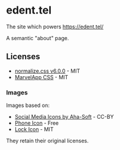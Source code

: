 # edent.tel
The site which powers https://edent.tel/

A semantic "about" page.

## Licenses

* [normalize.css v6.0.0](https//github.com/necolas/normalize.css) - MIT
* [MarvelApp CSS](https://github.com/marvelapp/devices.css/) - MIT

### Images

Images based on:

* [Social Media Icons by Aha-Soft](https://www.iconfinder.com/iconsets/social-flat-rounded-rects) - CC-BY
* [Phone Icon](https://www.iconfinder.com/icons/1807538/phone_icon#size=128) - Free
* [Lock Icon](https://www.iconfinder.com/icons/1814107/lock_padlock_secure_icon#size=512) - MIT

They retain their original licenses.
